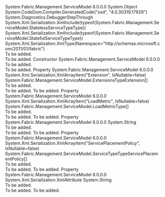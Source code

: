 <Type Name="ServiceTypeType" FullName="System.Fabric.Management.ServiceModel.ServiceTypeType">
  <TypeSignature Language="C#" Value="public class ServiceTypeType" />
  <TypeSignature Language="ILAsm" Value=".class public auto ansi beforefieldinit ServiceTypeType extends System.Object" />
  <TypeSignature Language="DocId" Value="T:System.Fabric.Management.ServiceModel.ServiceTypeType" />
  <TypeSignature Language="VB.NET" Value="Public Class ServiceTypeType" />
  <TypeSignature Language="F#" Value="type ServiceTypeType = class" />
  <AssemblyInfo>
    <AssemblyName>System.Fabric.Management.ServiceModel</AssemblyName>
    <AssemblyVersion>6.0.0.0</AssemblyVersion>
  </AssemblyInfo>
  <Base>
    <BaseTypeName>System.Object</BaseTypeName>
  </Base>
  <Interfaces />
  <Attributes>
    <Attribute>
      <AttributeName>System.CodeDom.Compiler.GeneratedCode("xsd", "4.0.30319.17929")</AttributeName>
    </Attribute>
    <Attribute>
      <AttributeName>System.Diagnostics.DebuggerStepThrough</AttributeName>
    </Attribute>
    <Attribute>
      <AttributeName>System.Xml.Serialization.XmlInclude(typeof(System.Fabric.Management.ServiceModel.StatelessServiceTypeType))</AttributeName>
    </Attribute>
    <Attribute>
      <AttributeName>System.Xml.Serialization.XmlInclude(typeof(System.Fabric.Management.ServiceModel.StatefulServiceTypeType))</AttributeName>
    </Attribute>
    <Attribute>
      <AttributeName>System.Xml.Serialization.XmlType(Namespace="http://schemas.microsoft.com/2011/01/fabric")</AttributeName>
    </Attribute>
  </Attributes>
  <Docs>
    <summary>To be added.</summary>
    <remarks>To be added.</remarks>
  </Docs>
  <Members>
    <Member MemberName=".ctor">
      <MemberSignature Language="C#" Value="public ServiceTypeType ();" />
      <MemberSignature Language="ILAsm" Value=".method public hidebysig specialname rtspecialname instance void .ctor() cil managed" />
      <MemberSignature Language="DocId" Value="M:System.Fabric.Management.ServiceModel.ServiceTypeType.#ctor" />
      <MemberSignature Language="VB.NET" Value="Public Sub New ()" />
      <MemberType>Constructor</MemberType>
      <AssemblyInfo>
        <AssemblyName>System.Fabric.Management.ServiceModel</AssemblyName>
        <AssemblyVersion>6.0.0.0</AssemblyVersion>
      </AssemblyInfo>
      <Parameters />
      <Docs>
        <summary>To be added.</summary>
        <remarks>To be added.</remarks>
      </Docs>
    </Member>
    <Member MemberName="Extensions">
      <MemberSignature Language="C#" Value="public System.Fabric.Management.ServiceModel.ExtensionsTypeExtension[] Extensions { get; set; }" />
      <MemberSignature Language="ILAsm" Value=".property instance class System.Fabric.Management.ServiceModel.ExtensionsTypeExtension[] Extensions" />
      <MemberSignature Language="DocId" Value="P:System.Fabric.Management.ServiceModel.ServiceTypeType.Extensions" />
      <MemberSignature Language="VB.NET" Value="Public Property Extensions As ExtensionsTypeExtension()" />
      <MemberSignature Language="F#" Value="member this.Extensions : System.Fabric.Management.ServiceModel.ExtensionsTypeExtension[] with get, set" Usage="System.Fabric.Management.ServiceModel.ServiceTypeType.Extensions" />
      <MemberType>Property</MemberType>
      <AssemblyInfo>
        <AssemblyName>System.Fabric.Management.ServiceModel</AssemblyName>
        <AssemblyVersion>6.0.0.0</AssemblyVersion>
      </AssemblyInfo>
      <Attributes>
        <Attribute>
          <AttributeName>System.Xml.Serialization.XmlArrayItem("Extension", IsNullable=false)</AttributeName>
        </Attribute>
      </Attributes>
      <ReturnValue>
        <ReturnType>System.Fabric.Management.ServiceModel.ExtensionsTypeExtension[]</ReturnType>
      </ReturnValue>
      <Docs>
        <summary>To be added.</summary>
        <value>To be added.</value>
        <remarks>To be added.</remarks>
      </Docs>
    </Member>
    <Member MemberName="LoadMetrics">
      <MemberSignature Language="C#" Value="public System.Fabric.Management.ServiceModel.LoadMetricType[] LoadMetrics { get; set; }" />
      <MemberSignature Language="ILAsm" Value=".property instance class System.Fabric.Management.ServiceModel.LoadMetricType[] LoadMetrics" />
      <MemberSignature Language="DocId" Value="P:System.Fabric.Management.ServiceModel.ServiceTypeType.LoadMetrics" />
      <MemberSignature Language="VB.NET" Value="Public Property LoadMetrics As LoadMetricType()" />
      <MemberSignature Language="F#" Value="member this.LoadMetrics : System.Fabric.Management.ServiceModel.LoadMetricType[] with get, set" Usage="System.Fabric.Management.ServiceModel.ServiceTypeType.LoadMetrics" />
      <MemberType>Property</MemberType>
      <AssemblyInfo>
        <AssemblyName>System.Fabric.Management.ServiceModel</AssemblyName>
        <AssemblyVersion>6.0.0.0</AssemblyVersion>
      </AssemblyInfo>
      <Attributes>
        <Attribute>
          <AttributeName>System.Xml.Serialization.XmlArrayItem("LoadMetric", IsNullable=false)</AttributeName>
        </Attribute>
      </Attributes>
      <ReturnValue>
        <ReturnType>System.Fabric.Management.ServiceModel.LoadMetricType[]</ReturnType>
      </ReturnValue>
      <Docs>
        <summary>To be added.</summary>
        <value>To be added.</value>
        <remarks>To be added.</remarks>
      </Docs>
    </Member>
    <Member MemberName="PlacementConstraints">
      <MemberSignature Language="C#" Value="public string PlacementConstraints { get; set; }" />
      <MemberSignature Language="ILAsm" Value=".property instance string PlacementConstraints" />
      <MemberSignature Language="DocId" Value="P:System.Fabric.Management.ServiceModel.ServiceTypeType.PlacementConstraints" />
      <MemberSignature Language="VB.NET" Value="Public Property PlacementConstraints As String" />
      <MemberSignature Language="F#" Value="member this.PlacementConstraints : string with get, set" Usage="System.Fabric.Management.ServiceModel.ServiceTypeType.PlacementConstraints" />
      <MemberType>Property</MemberType>
      <AssemblyInfo>
        <AssemblyName>System.Fabric.Management.ServiceModel</AssemblyName>
        <AssemblyVersion>6.0.0.0</AssemblyVersion>
      </AssemblyInfo>
      <ReturnValue>
        <ReturnType>System.String</ReturnType>
      </ReturnValue>
      <Docs>
        <summary>To be added.</summary>
        <value>To be added.</value>
        <remarks>To be added.</remarks>
      </Docs>
    </Member>
    <Member MemberName="ServicePlacementPolicies">
      <MemberSignature Language="C#" Value="public System.Fabric.Management.ServiceModel.ServiceTypeTypeServicePlacementPolicy[] ServicePlacementPolicies { get; set; }" />
      <MemberSignature Language="ILAsm" Value=".property instance class System.Fabric.Management.ServiceModel.ServiceTypeTypeServicePlacementPolicy[] ServicePlacementPolicies" />
      <MemberSignature Language="DocId" Value="P:System.Fabric.Management.ServiceModel.ServiceTypeType.ServicePlacementPolicies" />
      <MemberSignature Language="VB.NET" Value="Public Property ServicePlacementPolicies As ServiceTypeTypeServicePlacementPolicy()" />
      <MemberSignature Language="F#" Value="member this.ServicePlacementPolicies : System.Fabric.Management.ServiceModel.ServiceTypeTypeServicePlacementPolicy[] with get, set" Usage="System.Fabric.Management.ServiceModel.ServiceTypeType.ServicePlacementPolicies" />
      <MemberType>Property</MemberType>
      <AssemblyInfo>
        <AssemblyName>System.Fabric.Management.ServiceModel</AssemblyName>
        <AssemblyVersion>6.0.0.0</AssemblyVersion>
      </AssemblyInfo>
      <Attributes>
        <Attribute>
          <AttributeName>System.Xml.Serialization.XmlArrayItem("ServicePlacementPolicy", IsNullable=false)</AttributeName>
        </Attribute>
      </Attributes>
      <ReturnValue>
        <ReturnType>System.Fabric.Management.ServiceModel.ServiceTypeTypeServicePlacementPolicy[]</ReturnType>
      </ReturnValue>
      <Docs>
        <summary>To be added.</summary>
        <value>To be added.</value>
        <remarks>To be added.</remarks>
      </Docs>
    </Member>
    <Member MemberName="ServiceTypeName">
      <MemberSignature Language="C#" Value="public string ServiceTypeName { get; set; }" />
      <MemberSignature Language="ILAsm" Value=".property instance string ServiceTypeName" />
      <MemberSignature Language="DocId" Value="P:System.Fabric.Management.ServiceModel.ServiceTypeType.ServiceTypeName" />
      <MemberSignature Language="VB.NET" Value="Public Property ServiceTypeName As String" />
      <MemberSignature Language="F#" Value="member this.ServiceTypeName : string with get, set" Usage="System.Fabric.Management.ServiceModel.ServiceTypeType.ServiceTypeName" />
      <MemberType>Property</MemberType>
      <AssemblyInfo>
        <AssemblyName>System.Fabric.Management.ServiceModel</AssemblyName>
        <AssemblyVersion>6.0.0.0</AssemblyVersion>
      </AssemblyInfo>
      <Attributes>
        <Attribute>
          <AttributeName>System.Xml.Serialization.XmlAttribute</AttributeName>
        </Attribute>
      </Attributes>
      <ReturnValue>
        <ReturnType>System.String</ReturnType>
      </ReturnValue>
      <Docs>
        <summary>To be added.</summary>
        <value>To be added.</value>
        <remarks>To be added.</remarks>
      </Docs>
    </Member>
  </Members>
</Type>